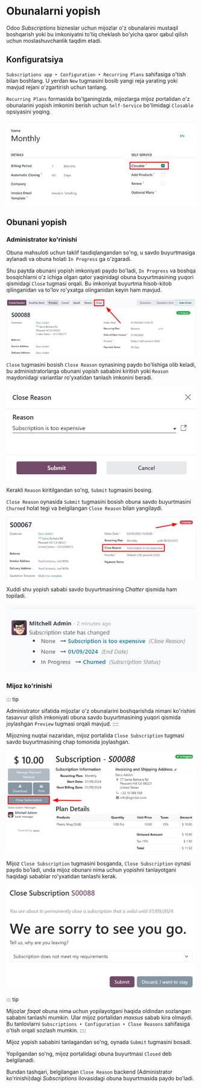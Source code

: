 # Obunalarni yopish

Odoo *Subscriptions* bizneslar uchun mijozlar o'z obunalarini mustaqil boshqarish yoki bu imkoniyatni to'liq cheklash bo'yicha qaror qabul qilish uchun moslashuvchanlik taqdim etadi.

## Konfiguratsiya

`Subscriptions app ‣ Configuration ‣ Recurring Plans` sahifasiga o'tish bilan boshlang. U yerdan `New` tugmasini bosib yangi reja yarating yoki mavjud rejani o'zgartirish uchun tanlang.

`Recurring Plans` formasida bo'lganingizda, mijozlarga mijoz portalidan o'z obunalarini yopish imkonini berish uchun `Self-Service` bo'limidagi `Closable` opsiyasini yoqing.

![The Closable option on a recurring plan form in Odoo Subscriptions.](closing/recurring-plans-closable-option.png)


## Obunani yopish

### Administrator ko'rinishi

Obuna mahsuloti uchun taklif tasdiqlangandan so'ng, u savdo buyurtmasiga aylanadi va obuna holati `In Progress` ga o'zgaradi.

Shu paytda obunani yopish imkoniyati paydo bo'ladi, `In Progress` va boshqa bosqichlarni o'z ichiga olgan qator yaqinidagi obuna buyurtmasining yuqori qismidagi `Close` tugmasi orqali. Bu imkoniyat buyurtma hisob-kitob qilinganidan va to'lov ro'yxatga olinganidan keyin ham mavjud.

![Close subscription from an administration point of view with Odoo Subscriptions.](closing/close-subscriptions-administrator.png)

`Close` tugmasini bosish `Close Reason` oynasining paydo bo'lishiga olib keladi, bu administratorlarga obunani yopish sababini kiritish yoki `Reason` maydonidagi variantlar ro'yxatidan tanlash imkonini beradi.

![The Close Reason pop-up when the Close button is clicked in Odoo Subscriptions.](closing/close-reason-popup.png)

Kerakli `Reason` kiritilgandan so'ng, `Submit` tugmasini bosing.

`Close Reason` oynasida `Submit` tugmasini bosish obuna savdo buyurtmasini `Churned` holat tegi va belgilangan `Close Reason` bilan yangilaydi.

![A churned sales order for a closed subscription in Odoo Subscriptions.](closing/churned-sales-order.png)

Xuddi shu yopish sababi savdo buyurtmasining *Chatter* qismida ham topiladi.

![The chatter of a churned sales order for a closed subscription in Odoo Subscriptions.](closing/churned-sales-order-chatter.png)

### Mijoz ko'rinishi

::: tip

Administrator sifatida mijozlar o'z obunalarini boshqarishda nimani ko'rishini tasavvur qilish imkoniyati obuna savdo buyurtmasining yuqori qismida joylashgan `Preview` tugmasi orqali mavjud.
::::

Mijozning nuqtai nazaridan, mijoz portalida `Close Subscription` tugmasi savdo buyurtmasining chap tomonida joylashgan.

![Close subscription button on a customer\'s view of a sales order in Odoo Subscriptions.](closing/close-subscription-button-customer-view.png)

Mijoz `Close Subscription` tugmasini bosganda, `Close Subscription` oynasi paydo bo'ladi, unda mijoz obunani nima uchun yopishni tanlayotgani haqidagi sabablar ro'yxatidan tanlashi kerak.

![The close subscription pop-up window customers see when closing a subscription.](closing/close-subscription-customer-pov.png)

::: tip

Mijozlar *faqat* obuna nima uchun yopilayotgani haqida oldindan sozlangan sababni tanlashi mumkin. Ular mijoz portalidan *maxsus* sabab kira olmaydi. Bu tanlovlarni `Subscriptions ‣ Configuration ‣ Close Reasons` sahifasiga o'tish orqali sozlash mumkin.
::::

Mijoz yopish sababini tanlagandan so'ng, oynada `Submit` tugmasini bosadi.

Yopilgandan so'ng, mijoz portalidagi obuna buyurtmasi `Closed` deb belgilanadi.

Bundan tashqari, belgilangan `Close Reason` backend (Administrator ko'rinishi)dagi *Subscriptions* ilovasidagi obuna buyurtmasida paydo bo'ladi.